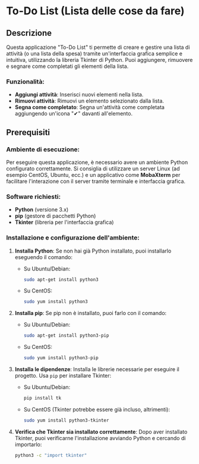 # To-Do List (Lista delle cose da fare)

## Descrizione
Questa applicazione "To-Do List" ti permette di creare e gestire una lista di attività (o una lista della spesa) tramite un'interfaccia grafica semplice e intuitiva, utilizzando la libreria Tkinter di Python. Puoi aggiungere, rimuovere e segnare come completati gli elementi della lista.

### Funzionalità:
- **Aggiungi attività**: Inserisci nuovi elementi nella lista.
- **Rimuovi attività**: Rimuovi un elemento selezionato dalla lista.
- **Segna come completato**: Segna un'attività come completata aggiungendo un'icona "✔" davanti all'elemento.

## Prerequisiti

### Ambiente di esecuzione:
Per eseguire questa applicazione, è necessario avere un ambiente Python configurato correttamente. Si consiglia di utilizzare un server Linux (ad esempio CentOS, Ubuntu, ecc.) e un applicativo come **MobaXterm** per facilitare l'interazione con il server tramite terminale e interfaccia grafica.

### Software richiesti:
- **Python** (versione 3.x)
- **pip** (gestore di pacchetti Python)
- **Tkinter** (libreria per l'interfaccia grafica)

### Installazione e configurazione dell'ambiente:

1. **Installa Python**:
   Se non hai già Python installato, puoi installarlo eseguendo il comando:

   - Su Ubuntu/Debian:

     ```bash
     sudo apt-get install python3
     ```

   - Su CentOS:

     ```bash
     sudo yum install python3
     ```

2. **Installa pip**:
   Se pip non è installato, puoi farlo con il comando:

   - Su Ubuntu/Debian:

     ```bash
     sudo apt-get install python3-pip
     ```

   - Su CentOS:

     ```bash
     sudo yum install python3-pip
     ```

3. **Installa le dipendenze**:
   Installa le librerie necessarie per eseguire il progetto. Usa `pip` per installare Tkinter:

   - Su Ubuntu/Debian:

     ```bash
     pip install tk
     ```

   - Su CentOS (Tkinter potrebbe essere già incluso, altrimenti):

     ```bash
     sudo yum install python3-tkinter
     ```

4. **Verifica che Tkinter sia installato correttamente**:
   Dopo aver installato Tkinter, puoi verificarne l'installazione avviando Python e cercando di importarlo:

   ```bash
   python3 -c "import tkinter"
